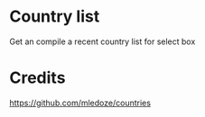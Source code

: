 # Country list

Get an compile a recent country list for select box

# Credits

https://github.com/mledoze/countries

